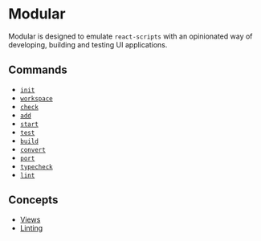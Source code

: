 # Modular

Modular is designed to emulate `react-scripts` with an opinionated way of
developing, building and testing UI applications.

## Commands

- [`init`](./commands/1_init.md)
- [`workspace`](./commands/2_workspace.md)
- [`check`](./commands/3_check.md)
- [`add`](./commands/4_add.md)
- [`start`](./commands/5_start.md)
- [`test`](./commands/6_test.md)
- [`build`](./commands/7_build.md)
- [`convert`](./commands/8_convert.md)
- [`port`](./commands/9_port.md)
- [`typecheck`](./commands/10_typecheck.md)
- [`lint`](./commands/11_lint.md)

## Concepts

- [Views](./concepts/views.md)
- [Linting](./concepts/linting.md)
